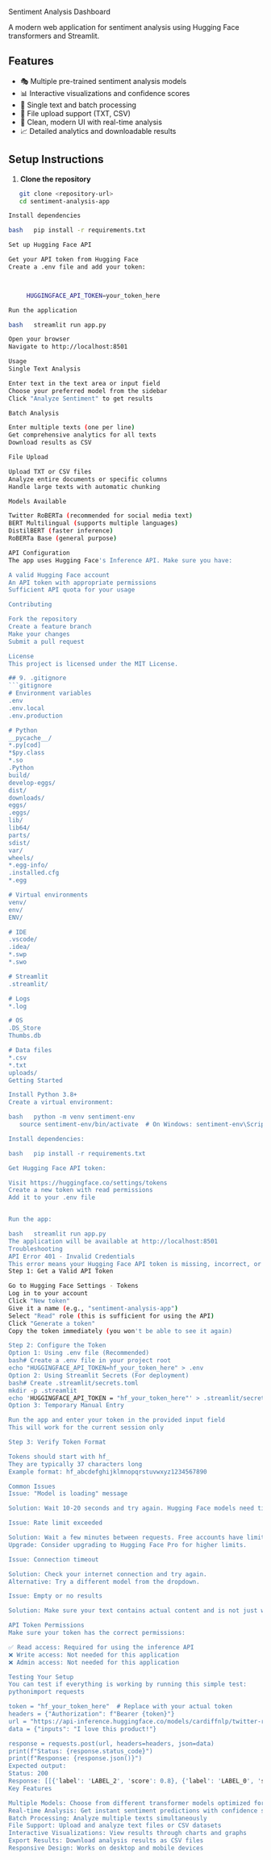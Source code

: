 Sentiment Analysis Dashboard

A modern web application for sentiment analysis using Hugging Face transformers and Streamlit.

## Features

- 🎭 Multiple pre-trained sentiment analysis models
- 📊 Interactive visualizations and confidence scores
- 📝 Single text and batch processing
- 📁 File upload support (TXT, CSV)
- 🎨 Clean, modern UI with real-time analysis
- 📈 Detailed analytics and downloadable results

## Setup Instructions

1. **Clone the repository**
```bash
   git clone <repository-url>
   cd sentiment-analysis-app

Install dependencies

bash   pip install -r requirements.txt

Set up Hugging Face API

Get your API token from Hugging Face
Create a .env file and add your token:



     HUGGINGFACE_API_TOKEN=your_token_here

Run the application

bash   streamlit run app.py

Open your browser
Navigate to http://localhost:8501

Usage
Single Text Analysis

Enter text in the text area or input field
Choose your preferred model from the sidebar
Click "Analyze Sentiment" to get results

Batch Analysis

Enter multiple texts (one per line)
Get comprehensive analytics for all texts
Download results as CSV

File Upload

Upload TXT or CSV files
Analyze entire documents or specific columns
Handle large texts with automatic chunking

Models Available

Twitter RoBERTa (recommended for social media text)
BERT Multilingual (supports multiple languages)
DistilBERT (faster inference)
RoBERTa Base (general purpose)

API Configuration
The app uses Hugging Face's Inference API. Make sure you have:

A valid Hugging Face account
An API token with appropriate permissions
Sufficient API quota for your usage

Contributing

Fork the repository
Create a feature branch
Make your changes
Submit a pull request

License
This project is licensed under the MIT License.

## 9. .gitignore
```gitignore
# Environment variables
.env
.env.local
.env.production

# Python
__pycache__/
*.py[cod]
*$py.class
*.so
.Python
build/
develop-eggs/
dist/
downloads/
eggs/
.eggs/
lib/
lib64/
parts/
sdist/
var/
wheels/
*.egg-info/
.installed.cfg
*.egg

# Virtual environments
venv/
env/
ENV/

# IDE
.vscode/
.idea/
*.swp
*.swo

# Streamlit
.streamlit/

# Logs
*.log

# OS
.DS_Store
Thumbs.db

# Data files
*.csv
*.txt
uploads/
Getting Started

Install Python 3.8+
Create a virtual environment:

bash   python -m venv sentiment-env
   source sentiment-env/bin/activate  # On Windows: sentiment-env\Scripts\activate

Install dependencies:

bash   pip install -r requirements.txt

Get Hugging Face API token:

Visit https://huggingface.co/settings/tokens
Create a new token with read permissions
Add it to your .env file


Run the app:

bash   streamlit run app.py
The application will be available at http://localhost:8501
Troubleshooting
API Error 401 - Invalid Credentials
This error means your Hugging Face API token is missing, incorrect, or expired. Here's how to fix it:
Step 1: Get a Valid API Token

Go to Hugging Face Settings - Tokens
Log in to your account
Click "New token"
Give it a name (e.g., "sentiment-analysis-app")
Select "Read" role (this is sufficient for using the API)
Click "Generate a token"
Copy the token immediately (you won't be able to see it again)

Step 2: Configure the Token
Option 1: Using .env file (Recommended)
bash# Create a .env file in your project root
echo "HUGGINGFACE_API_TOKEN=hf_your_token_here" > .env
Option 2: Using Streamlit Secrets (For deployment)
bash# Create .streamlit/secrets.toml
mkdir -p .streamlit
echo 'HUGGINGFACE_API_TOKEN = "hf_your_token_here"' > .streamlit/secrets.toml
Option 3: Temporary Manual Entry

Run the app and enter your token in the provided input field
This will work for the current session only

Step 3: Verify Token Format

Tokens should start with hf_
They are typically 37 characters long
Example format: hf_abcdefghijklmnopqrstuvwxyz1234567890

Common Issues
Issue: "Model is loading" message

Solution: Wait 10-20 seconds and try again. Hugging Face models need time to initialize.

Issue: Rate limit exceeded

Solution: Wait a few minutes between requests. Free accounts have limited API calls.
Upgrade: Consider upgrading to Hugging Face Pro for higher limits.

Issue: Connection timeout

Solution: Check your internet connection and try again.
Alternative: Try a different model from the dropdown.

Issue: Empty or no results

Solution: Make sure your text contains actual content and is not just whitespace.

API Token Permissions
Make sure your token has the correct permissions:

✅ Read access: Required for using the inference API
❌ Write access: Not needed for this application
❌ Admin access: Not needed for this application

Testing Your Setup
You can test if everything is working by running this simple test:
pythonimport requests

token = "hf_your_token_here"  # Replace with your actual token
headers = {"Authorization": f"Bearer {token}"}
url = "https://api-inference.huggingface.co/models/cardiffnlp/twitter-roberta-base-sentiment-latest"
data = {"inputs": "I love this product!"}

response = requests.post(url, headers=headers, json=data)
print(f"Status: {response.status_code}")
print(f"Response: {response.json()}")
Expected output:
Status: 200
Response: [[{'label': 'LABEL_2', 'score': 0.8}, {'label': 'LABEL_0', 'score': 0.1}, {'label': 'LABEL_1', 'score': 0.1}]]
Key Features

Multiple Models: Choose from different transformer models optimized for various use cases
Real-time Analysis: Get instant sentiment predictions with confidence scores
Batch Processing: Analyze multiple texts simultaneously
File Support: Upload and analyze text files or CSV datasets
Interactive Visualizations: View results through charts and graphs
Export Results: Download analysis results as CSV files
Responsive Design: Works on desktop and mobile devices
